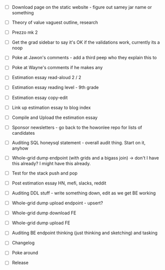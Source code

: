 - [ ] Download page on the static website - figure out samey jar name or something
- [ ] Theory of value vaguest outline, research
- [ ] Prezzo mk 2
- [ ] Get the grad sidebar to say it's OK if the validations work, currently its a noop
- [ ] Poke at Jawon's comments - add a third peep who they explain this to
- [ ] Poke at Wayne's comments if he makes any

- [ ] Estimation essay read-aloud 2 / 2
- [ ] Estimation essay reading level - 9th grade
- [ ] Estimation essay copy-edit
- [ ] Link up estimation essay to blog index
- [ ] Compile and Upload the estimation essay

- [ ] Sponsor newsletters - go back to the howonlee repo for lists of candidates
- [ ] Auditing SQL honeysql statement - overall audit thing. Start on it, anyhow
- [ ] Whole-grid dump endpoint (with grids and a bigass join) -> don't I have this already? I might have this already.
- [ ] Test for the stack push and pop

- [ ] Post estimation essay HN, mefi, slacks, reddit
- [ ] Auditing DDL stuff - write something down, edit as we get BE working
- [ ] Whole-grid dump upload endpoint - upsert?

- [ ] Whole-grid dump download FE
- [ ] Whole-grid dump upload FE

- [ ] Auditing BE endpoint thinking (just thinking and sketching) and tasking
- [ ] Changelog
- [ ] Poke around
- [ ] Release
